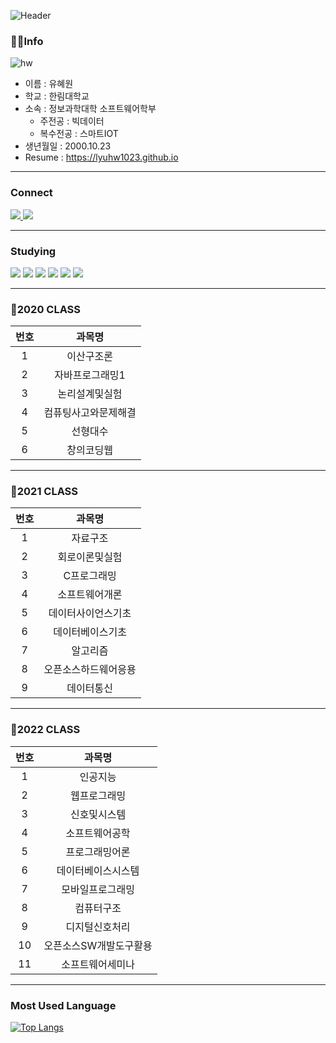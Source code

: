 

![Header](https://capsule-render.vercel.app/api?type=waving&color=auto&height=250&section=header&text=Hyewon's%20Github&fontSize=90)

### 👩‍💻Info

![hw](https://user-images.githubusercontent.com/52669844/198292421-b4fa429e-7bb0-4af7-97bc-aae09d43a207.png)

- 이름 : 유혜원
- 학교 : 한림대학교 
- 소속 : 정보과학대학 소프트웨어학부  
     + 주전공 : 빅데이터
     + 복수전공 : 스마트IOT
- 생년월일 : 2000.10.23
- Resume : https://lyuhw1023.github.io
***
### Connect

<a href="https://instagram.com/lyuhw0_0" >
    <img src="http://img.shields.io/badge/-Instagram-E4405F?style=flat&logo=Instagram&logoColor=white&link=https://instagram.com/lyuhw0_0/"/>
</a>
<a>
    <img src="http://img.shields.io/badge/-lyuhw11023@gmail.com-EA4335?style=flat&logo=gmail&logoColor=white"/>
</a>


***  
### Studying
<img src="https://img.shields.io/badge/HTML-E34F26?style=flat-square&logo=html5&logoColor=white"/> <img src="https://img.shields.io/badge/JS-F7DF1E?style=flat-square&logo=javascript&logoColor=white"/> <img src="https://img.shields.io/badge/CSS-1572B6?style=flat-square&logo=css3&logoColor=white"/> <img src="https://img.shields.io/badge/Android-3DDC84?style=flat-square&logo=android&logoColor=white"/> <img src="https://img.shields.io/badge/Kotlin-7F52FF?style=flat-square&logo=kotlin&logoColor=white"/> <img src="https://img.shields.io/badge/Python-3776AB?style=flat-square&logo=python&logoColor=white"/> 


***
### 📖2020 CLASS 
|번호|과목명|
|:---:|:---:|
|1|이산구조론|
|2|자바프로그래밍1|
|3|논리설계및실험|
|4|컴퓨팅사고와문제해결|
|5|선형대수|
|6|창의코딩웹|

***
### 📖2021 CLASS 
|번호|과목명|
|:---:|:---:|
|1|자료구조|
|2|회로이론및실험|
|3|C프로그래밍|
|4|소프트웨어개론|
|5|데이터사이언스기초|
|6|데이터베이스기초|
|7|알고리즘|
|8|오픈소스하드웨어응용|
|9|데이터통신|
***

### 📖2022 CLASS 
|번호|과목명|
|:---:|:---:|
|1|인공지능|
|2|웹프로그래밍|
|3|신호및시스템|
|4|소프트웨어공학|
|5|프로그래밍어론|
|6|데이터베이스시스템|
|7|모바일프로그래밍|
|8|컴퓨터구조|
|9|디지털신호처리|
|10|오픈소스SW개발도구활용|
|11|소프트웨어세미나|

 
*** 
### Most Used Language

[![Top Langs](https://github-readme-stats.vercel.app/api/top-langs/?username=lyuhw1023&layout=compact)](https://github.com/lyuhw1023/github-readme-stats)
